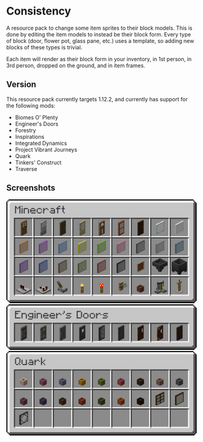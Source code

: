 # Consistency
A resource pack to change some item sprites to their block models. This is done by editing the item models to instead be their block form. Every type of block (door, flower pot, glass pane, etc.) uses a template, so adding new blocks of these types is trivial.

Each item will render as their block form in your inventory, in 1st person, in 3rd person, dropped on the ground, and in item frames.

## Version
This resource pack currently targets 1.12.2, and currently has support for the following mods:

- Biomes O' Plenty  
- Engineer's Doors
- Forestry
- Inspirations
- Integrated Dynamics
- Project Vibrant Journeys
- Quark
- Tinkers' Construct
- Traverse

## Screenshots
![](/assets/minecraft/minecraft.png)
![](/assets/engineersdoors/engineersdoors.png)
![](/assets/quark/quark.png)
